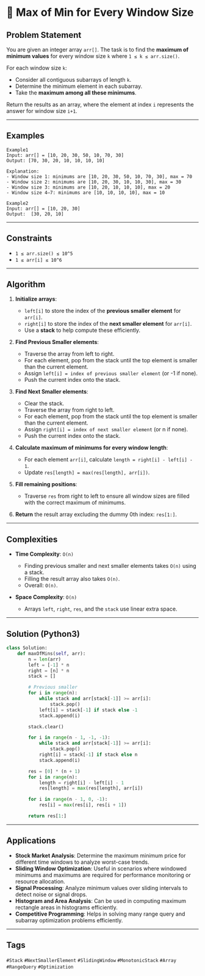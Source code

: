 # 📏 Max of Min for Every Window Size

## Problem Statement
You are given an integer array `arr[]`. The task is to find the **maximum of minimum values** for every window size `k` where `1 ≤ k ≤ arr.size()`.

For each window size `k`:
- Consider all contiguous subarrays of length `k`.
- Determine the minimum element in each subarray.
- Take the **maximum among all these minimums**.

Return the results as an array, where the element at index `i` represents the answer for window size `i+1`.

---

## Examples
```text
Example1
Input: arr[] = [10, 20, 30, 50, 10, 70, 30]  
Output: [70, 30, 20, 10, 10, 10, 10]  

Explanation:
- Window size 1: minimums are [10, 20, 30, 50, 10, 70, 30], max = 70  
- Window size 2: minimums are [10, 20, 30, 10, 10, 30], max = 30  
- Window size 3: minimums are [10, 20, 10, 10, 10], max = 20  
- Window size 4–7: minimums are [10, 10, 10, 10], max = 10  

Example2
Input: arr[] = [10, 20, 30]
Output:  [30, 20, 10]
```
---

## Constraints
- `1 ≤ arr.size() ≤ 10^5`  
- `1 ≤ arr[i] ≤ 10^6`  

---
## Algorithm

1. **Initialize arrays**:  
   - `left[i]` to store the index of the **previous smaller element** for `arr[i]`.  
   - `right[i]` to store the index of the **next smaller element** for `arr[i]`.  
   - Use a **stack** to help compute these efficiently.

2. **Find Previous Smaller elements**:  
   - Traverse the array from left to right.  
   - For each element, pop from the stack until the top element is smaller than the current element.  
   - Assign `left[i] = index of previous smaller element` (or -1 if none).  
   - Push the current index onto the stack.

3. **Find Next Smaller elements**:  
   - Clear the stack.  
   - Traverse the array from right to left.  
   - For each element, pop from the stack until the top element is smaller than the current element.  
   - Assign `right[i] = index of next smaller element` (or n if none).  
   - Push the current index onto the stack.

4. **Calculate maximum of minimums for every window length**:  
   - For each element `arr[i]`, calculate `length = right[i] - left[i] - 1`.  
   - Update `res[length] = max(res[length], arr[i])`.

5. **Fill remaining positions**:  
   - Traverse `res` from right to left to ensure all window sizes are filled with the correct maximum of minimums.  

6. **Return** the result array excluding the dummy 0th index: `res[1:]`.
---
## Complexities

- **Time Complexity**: `O(n)`  
  - Finding previous smaller and next smaller elements takes `O(n)` using a stack.  
  - Filling the result array also takes `O(n)`.  
  - Overall: `O(n)`.

- **Space Complexity**: `O(n)`  
  - Arrays `left`, `right`, `res`, and the `stack` use linear extra space.
---
## Solution (Python3)
```python
class Solution:
    def maxOfMins(self, arr):
        n = len(arr)
        left = [-1] * n
        right = [n] * n
        stack = []

        # Previous smaller
        for i in range(n):
            while stack and arr[stack[-1]] >= arr[i]:
                stack.pop()
            left[i] = stack[-1] if stack else -1
            stack.append(i)

        stack.clear()

        for i in range(n - 1, -1, -1):
            while stack and arr[stack[-1]] >= arr[i]:
                stack.pop()
            right[i] = stack[-1] if stack else n
            stack.append(i)

        res = [0] * (n + 1)
        for i in range(n):
            length = right[i] - left[i] - 1
            res[length] = max(res[length], arr[i])

        for i in range(n - 1, 0, -1):
            res[i] = max(res[i], res[i + 1])

        return res[1:]
```
---
## Applications

- **Stock Market Analysis**: Determine the maximum minimum price for different time windows to analyze worst-case trends.  
- **Sliding Window Optimization**: Useful in scenarios where windowed minimums and maximums are required for performance monitoring or resource allocation.  
- **Signal Processing**: Analyze minimum values over sliding intervals to detect noise or signal drops.  
- **Histogram and Area Analysis**: Can be used in computing maximum rectangle areas in histograms efficiently.  
- **Competitive Programming**: Helps in solving many range query and subarray optimization problems efficiently.
---

## Tags
`#Stack` `#NextSmallerElement` `#SlidingWindow` `#MonotonicStack` `#Array` `#RangeQuery` `#Optimization`
